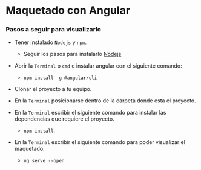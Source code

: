 # Maquetado con Angular

### Pasos a seguir para visualizarlo

* Tener instalado `Nodejs` y `npm`.

	* Seguir los pasos para instalarlo [Nodejs](https://nodejs.org/es/)
* Abrir la `Terminal` o `cmd` e instalar angular con el siguiente comando: 

	* `npm install -g @angular/cli` 
* Clonar el proyecto a tu equipo. 
* En la `Terminal` posicionarse dentro de la carpeta donde  esta el proyecto.
* En la `Terminal` escribir el siguiente comando para instalar las dependencias que requiere el proyecto.
	* `npm install`.
* En la `Terminal` escribir el siguiente comando para poder visualizar el maquetado.
	* `ng serve --open`
	